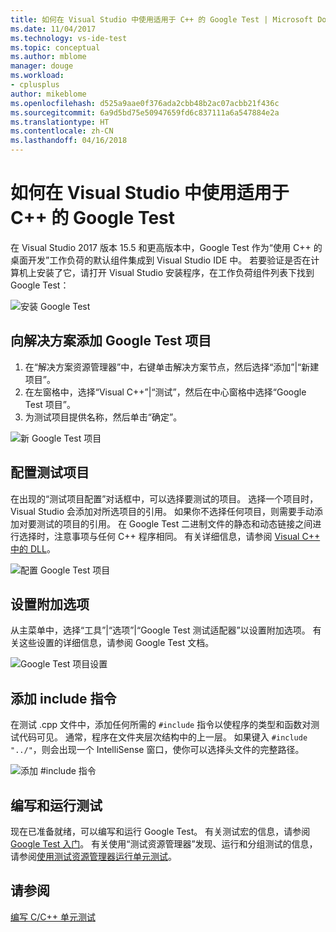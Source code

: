 ```yaml
---
title: 如何在 Visual Studio 中使用适用于 C++ 的 Google Test | Microsoft Docs
ms.date: 11/04/2017
ms.technology: vs-ide-test
ms.topic: conceptual
ms.author: mblome
manager: douge
ms.workload:
- cplusplus
author: mikeblome
ms.openlocfilehash: d525a9aae0f376ada2cbb48b2ac07acbb21f436c
ms.sourcegitcommit: 6a9d5bd75e50947659fd6c837111a6a547884e2a
ms.translationtype: HT
ms.contentlocale: zh-CN
ms.lasthandoff: 04/16/2018
---
```

# <a name="how-to-use-google-test-for-c-in-visual-studio"></a>如何在 Visual Studio 中使用适用于 C++ 的 Google Test
在 Visual Studio 2017 版本 15.5 和更高版本中，Google Test 作为“使用 C++ 的桌面开发”工作负荷的默认组件集成到 Visual Studio IDE 中。 若要验证是否在计算机上安装了它，请打开 Visual Studio 安装程序，在工作负荷组件列表下找到 Google Test：

![安装 Google Test](media/cpp-google-component.png "安装适用于 C++ 的 Google Test")

## <a name="add-a-google-test-project-to-the-solution"></a>向解决方案添加 Google Test 项目
1. 在“解决方案资源管理器”中，右键单击解决方案节点，然后选择“添加”|“新建项目”。
2. 在左窗格中，选择“Visual C++”|“测试”，然后在中心窗格中选择“Google Test 项目”。
3. 为测试项目提供名称，然后单击“确定”。

![新 Google Test 项目](media/cpp-gtest-new-project.png "添加新 Google Test 项目")

## <a name="configure-the-test-project"></a>配置测试项目
在出现的“测试项目配置”对话框中，可以选择要测试的项目。 选择一个项目时，Visual Studio 会添加对所选项目的引用。 如果你不选择任何项目，则需要手动添加对要测试的项目的引用。 在 Google Test 二进制文件的静态和动态链接之间进行选择时，注意事项与任何 C++ 程序相同。 有关详细信息，请参阅 [Visual C++ 中的 DLL](/cpp/build/dlls-in-visual-cpp)。

 ![配置 Google Test 项目](media/cpp-gtest-config.png "Configure Google Test Project")

## <a name="set-additional-options"></a>设置附加选项
从主菜单中，选择“工具”|“选项”|“Google Test 测试适配器”以设置附加选项。 有关这些设置的详细信息，请参阅 Google Test 文档。

 ![Google Test 项目设置](media/cpp-gtest-settings.png "Google Test Project settings")

## <a name="add-include-directives"></a>添加 include 指令
在测试 .cpp 文件中，添加任何所需的 `#include` 指令以使程序的类型和函数对测试代码可见。 通常，程序在文件夹层次结构中的上一层。 如果键入 `#include "../"`，则会出现一个 IntelliSense 窗口，使你可以选择头文件的完整路径。

![添加 #include 指令](media/cpp-gtest-includes.png "将 include 指令添加到测试 .cpp 文件")

## <a name="write-and-run-tests"></a>编写和运行测试
现在已准备就绪，可以编写和运行 Google Test。 有关测试宏的信息，请参阅 [Google Test 入门](https://github.com/google/googletest/blob/master/googletest/docs/Primer.md)。 有关使用“测试资源管理器”发现、运行和分组测试的信息，请参阅[使用测试资源管理器运行单元测试](run-unit-tests-with-test-explorer.md)。

## <a name="see-also"></a>请参阅
[编写 C/C++ 单元测试](writing-unit-tests-for-c-cpp.md)










